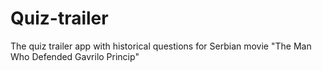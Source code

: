 # Quiz-trailer
The quiz trailer app with historical questions for Serbian movie "The Man Who Defended Gavrilo Princip"
